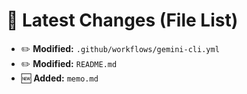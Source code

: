 # 🔄 Latest Changes (File List)

- ✏️ **Modified:** `.github/workflows/gemini-cli.yml`
- ✏️ **Modified:** `README.md`
- 🆕 **Added:** `memo.md`
